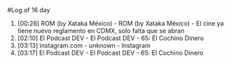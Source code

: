 #Log of 16 day

1. [00:26] ROM (by Xataka México) - ROM (by Xataka México) - El cine ya tiene nuevo reglamento en CDMX, solo falta que se abran
1. [02:10] El Podcast DEV - El Podcast DEV - 65: El Cochino Dinero
1. [03:13] instagram.com - unknown - Instagram
1. [03:17] El Podcast DEV - El Podcast DEV - 65: El Cochino Dinero
